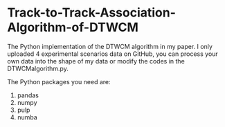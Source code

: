 # Track-to-Track-Association-Algorithm-of-DTWCM
The Python implementation of the DTWCM algorithm in my paper. I only uploaded 4 experimental scenarios data on GitHub, you can process your own data into the shape of my data or modify the codes in the DTWCMalgorithm.py.

The Python packages you need are:
1. pandas
2. numpy
3. pulp
4. numba

